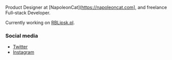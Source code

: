 Product Designer at [NapoleonCat](https://napoleoncat.com], and freelance Full–stack Developer.

Currently working on [RBLipsk.pl](https://rblipsk.pl).

### Social media
- [Twitter](https://twitter.com/karol_krakowiak)
- [Instagram](https://instagram.com/karol)

